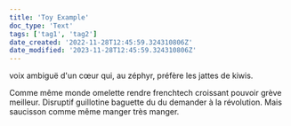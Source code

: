 ```yaml
---
title: 'Toy Example'
doc_type: 'Text'
tags: ['tag1', 'tag2']
date_created: '2022-11-28T12:45:59.324310806Z'
date_modified: '2023-11-28T12:45:59.324310806Z'
---
```

voix ambiguë d'un cœur qui, au zéphyr, préfère les jattes de kiwis.

Comme même monde omelette rendre frenchtech croissant pouvoir grève meilleur. Disruptif guillotine baguette du du demander à la révolution. Mais saucisson comme même manger très manger. 
